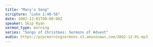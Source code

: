 ```yaml
---
title: "Mary's Song"
scripture: "Luke 1:46-56"
date: 2002-12-01T00:00:00Z
speaker: Skip Ryan
sermon_type: morning
series: "Songs of Christmas: Sermons of Advent"
audio: https://pcpcmorningsermons.s3.amazonaws.com/2002-12-01.mp3 
---
```



